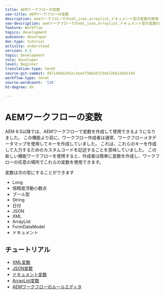 ```yaml
---
title: AEMワークフローの変数
seo-title: AEMワークフローの変数
description: aemワークフローでのxml,json,arraylist,ドキュメント型の変数の使用
seo-description: aemワークフローでのxml,json,arraylist,ドキュメント型の変数の使用
feature: Workflow
topics: development
audience: developer
doc-type: tutorial
activity: understand
version: 6.5
topic: Development
role: Developer
level: Beginner
translation-type: tm+mt
source-git-commit: d9714b9a291ec3ee5f3dba9723de72bb120d2149
workflow-type: tm+mt
source-wordcount: '126'
ht-degree: 8%

---
```



# AEMワークフローの変数

AEM 6.5以降では、AEMワークフローで変数を作成して使用できるようになりました。 この機能より前に、ワークフロー作成者は通常、ワークフローメタデータマップを使用してキーを作成していました。 これは、これらのキーを作成して入力するためのカスタムコードを記述することを意味していました。 この新しい機能ワークフローを使用すると、作成者は簡単に変数を作成し、ワークフローの任意の場所でこれらの変数を使用できます。

変数は次の型にすることができます

* Long
* 倍精度浮動小数点
* ブール型
* String
* 日付
* JSON
* XML
* ArrayList
* FormDataModel
* ドキュメント

## チュートリアル

* [XML変数](part1.md)
* [JSON変数](part2.md)
* [ドキュメント変数](part3.md)
* [ArrayList変数](part4.md)
* [AEMワークフローのルールエディタ](part5.md)
